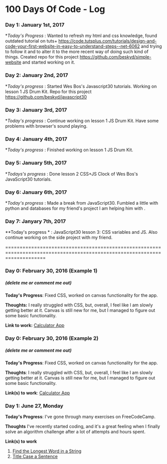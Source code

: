 # 100 Days Of Code - Log



### Day 1: January 1st, 2017

**Today's Progress* : Wanted to refresh my html and css knowledge, found outdated tutorial on tuts+ https://code.tutsplus.com/tutorials/design-and-code-your-first-website-in-easy-to-understand-steps--net-6062 
and trying to follow it and to alter it to the more recent way of doing such kind of things.
Created repo for this project https://github.com/beskyd/simple-website and started working on it.

### Day 2: January 2nd, 2017

**Today's progress* : Started Wes Bos's Javascript30 tutorials. Working on lesson 1 JS Drum Kit. 
Repo for this project https://github.com/beskyd/javascript30

### Day 3: January 3rd, 2017

**Today's progress* : Continue working on lesson 1 JS Drum Kit. Have some problems with browser's sound playing.

### Day 4: January 4th, 2017

**Today's progress* : Finished working on lesson 1 JS Drum Kit. 

### Day 5: January 5th, 2017

**Todays's progress* : Done lesson 2 CSS+JS Clock of Wes Bos's JavaScript30 tutorials.

### Day 6: January 6th, 2017

**Today's progress* : Made a break from JavaScript30. Fumbled a little with python and databases for my friend's project I am  helping him with .

### Day 7: Janyary 7th, 2017

**Today's progress * : JavaScript30 lesson 3: CSS variables and JS. Also continue working on the side project with my friend.



















==========================================================================================================================

### Day 0: February 30, 2016 (Example 1)
##### (delete me or comment me out)

**Today's Progress**: Fixed CSS, worked on canvas functionality for the app.

**Thoughts:** I really struggled with CSS, but, overall, I feel like I am slowly getting better at it. Canvas is still new for me, but I managed to figure out some basic functionality.

**Link to work:** [Calculator App](http://www.example.com)

### Day 0: February 30, 2016 (Example 2)
##### (delete me or comment me out)

**Today's Progress**: Fixed CSS, worked on canvas functionality for the app.

**Thoughts**: I really struggled with CSS, but, overall, I feel like I am slowly getting better at it. Canvas is still new for me, but I managed to figure out some basic functionality.

**Link(s) to work**: [Calculator App](http://www.example.com)


### Day 1: June 27, Monday

**Today's Progress**: I've gone through many exercises on FreeCodeCamp.

**Thoughts** I've recently started coding, and it's a great feeling when I finally solve an algorithm challenge after a lot of attempts and hours spent.

**Link(s) to work**
1. [Find the Longest Word in a String](https://www.freecodecamp.com/challenges/find-the-longest-word-in-a-string)
2. [Title Case a Sentence](https://www.freecodecamp.com/challenges/title-case-a-sentence)
